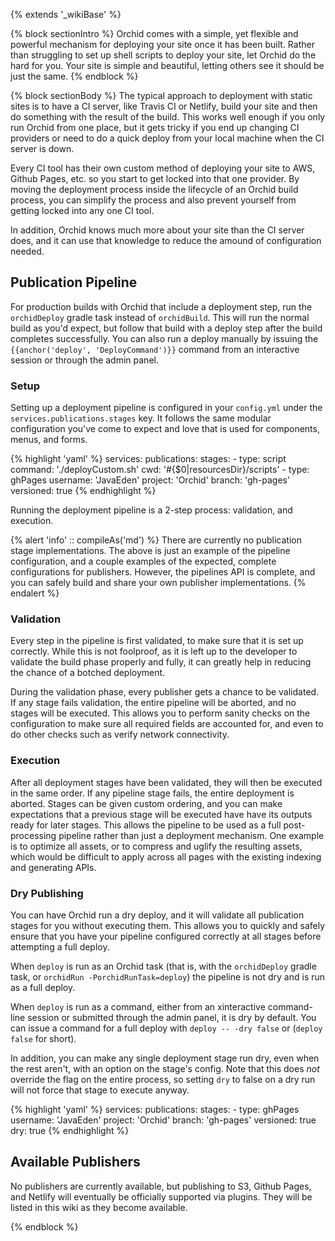 ---
---

{% extends '_wikiBase' %}

{% block sectionIntro %}
Orchid comes with a simple, yet flexible and powerful mechanism for deploying your site once it has been built. Rather
than struggling to set up shell scripts to deploy your site, let Orchid do the hard for you. Your site is simple and 
beautiful, letting others see it should be just the same.
{% endblock %}

{% block sectionBody %}
The typical approach to deployment with static sites is to have a CI server, like Travis CI or Netlify, build your site 
and then do something with the result of the build. This works well enough if you only run Orchid from one place, but it
gets tricky if you end up changing CI providers or need to do a quick deploy from your local machine when the CI server
is down. 

Every CI tool has their own custom method of deploying your site to AWS, Github Pages, etc. so you start to get locked 
into that one provider. By moving the deployment process inside the lifecycle of an Orchid build process, you can 
simplify the process and also prevent yourself from getting locked into any one CI tool. 

In addition, Orchid knows much more about your site than the CI server does, and it can use that knowledge to reduce 
the amound of configuration needed. 

## Publication Pipeline

For production builds with Orchid that include a deployment step, run the `orchidDeploy` gradle task instead of 
`orchidBuild`. This will run the normal build as you'd expect, but follow that build with a deploy step after the build 
completes successfully. You can also run a deploy manually by issuing the `{{anchor('deploy', 'DeployCommand')}}` 
command from an interactive session or through the admin panel.

### Setup

Setting up a deployment pipeline is configured in your `config.yml` under the `services.publications.stages` key. It 
follows the same modular configuration you've come to expect and love that is used for components, menus, and forms.

{% highlight 'yaml' %}
services:
  publications:
    stages:
      - type: script
        command: './deployCustom.sh'
        cwd: '#{$0|resourcesDir}/scripts'
      - type: ghPages
        username: 'JavaEden'
        project: 'Orchid'
        branch: 'gh-pages'
        versioned: true
{% endhighlight %}

Running the deployment pipeline is a 2-step process: validation, and execution. 

{% alert 'info' :: compileAs('md') %}
There are currently no publication stage implementations. The above is just an example of the pipeline configuration, 
and a couple examples of the expected, complete configurations for publishers. However, the pipelines API is complete, 
and you can safely build and share your own publisher implementations. 
{% endalert %}

### Validation

Every step in the pipeline is first validated, to make sure that it is set up correctly. While this is not foolproof,
as it is left up to the developer to validate the build phase properly and fully, it can greatly help in reducing the 
chance of a botched deployment. 

During the validation phase, every publisher gets a chance to be validated. If any stage fails validation, the entire 
pipeline will be aborted, and no stages will be executed. This allows you to perform sanity checks on the configuration
to make sure all required fields are accounted for, and even to do other checks such as verify network connectivity. 

### Execution

After all deployment stages have been validated, they will then be executed in the same order. If any pipeline stage 
fails, the entire deployment is aborted. Stages can be given custom ordering, and you can make expectations that a 
previous stage will be executed have have its outputs ready for later stages. This allows the pipeline to be used as a
full post-processing pipeline rather than just a deployment mechanism. One example is to optimize all assets, or to 
compress and uglify the resulting assets, which would be difficult to apply across all pages with the existing indexing
and generating APIs.  

### Dry Publishing

You can have Orchid run a dry deploy, and it will validate all publication stages for you without executing them. This
allows you to quickly and safely ensure that you have your pipeline configured correctly at all stages before attempting
a full deploy. 

When `deploy` is run as an Orchid task (that is, with the `orchidDeploy` gradle task, or 
`orchidRun -PorchidRunTask=deploy`) the pipeline is not dry and is run as a full deploy. 

When `deploy` is run as a command, either from an xinteractive command-line session or submitted through the admin panel, 
it is dry by default. You can issue a command for a full deploy with `deploy -- -dry false` or (`deploy false` for 
short). 

In addition, you can make any single deployment stage run dry, even when the rest aren't, with an option on the stage's
config. Note that this does _not_ override the flag on the entire process, so setting `dry` to false on a dry run will
not force that stage to execute anyway. 

{% highlight 'yaml' %}
services:
  publications:
    stages:
      - type: ghPages
        username: 'JavaEden'
        project: 'Orchid'
        branch: 'gh-pages'
        versioned: true
        dry: true
{% endhighlight %}

## Available Publishers

No publishers are currently available, but publishing to S3, Github Pages, and Netlify will eventually be officially 
supported via plugins. They will be listed in this wiki as they become available.

{% endblock %}
